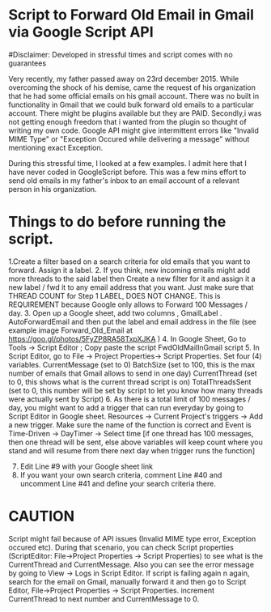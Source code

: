 # Script to Forward Old Email in Gmail via Google Script API 
#Disclaimer: 
Developed in stressful times and script comes with no guarantees

Very recently, my father passed away on 23rd december 2015. While overcoming the shock of his demise, came the request of his organization that he had some official emails on his gmail account. There was no built in functionality in Gmail that we could bulk forward old emails to a particular account. There might be plugins available but they are PAID. Secondly,i was not getting enough freedom that i wanted from the plugin so thought of writing my own code. Google API might give intermittent errors like "Invalid MIME Type" or "Exception Occured while delivering a message" without mentioning exact Exception.

During this stressful time, I looked at a few examples. I admit here that I have never coded in GoogleScript before. This was a few mins effort to send old emails in my father's inbox to an email account of a relevant person in his organization.

# Things to do before running the script.
1.Create a filter based on a search criteria for old emails that you want to forward. Assign it a label. 
2. If you think, new incoming emails might add more threads to the said label then Create a new filter for it and assign it a new label / fwd it to any email address that you want. Just make sure that THREAD COUNT for Step 1 LABEL, DOES NOT CHANGE. This is REQUIREMENT because Google only allows to Forward 100 Messages / day. 
3. Open up a Google sheet, add two columns , GmailLabel . AutoForwardEmail  and then put the label and email address in the file (see example image Forward_Old_Email at https://goo.gl/photos/5FyZP8RA58TxpXJKA ) 
4. In Google Sheet, Go to Tools -> Script Editor  ; Copy paste the script FwdOldMailInGmail script 
5. In Script Editor, go to File -> Project Properties-> Script Properties. Set four (4) variables. 
CurrentMessage (set to 0) 
BatchSize (set to 100, this is the max number of emails that Gmail allows to send in one day) 
CurrentThread (set to 0, this shows what is the current thread script is on) 
TotalThreadsSent (set to 0, this number will be set by script to let you know how many threads were actually sent by Script)
6. As there is a total limit of 100 messages / day, you might want to add a trigger that can run everyday by going to Script Editor in Google sheet. Resources -> Current Project's triggers -> Add a new trigger. Make sure the name of the function is correct and Event is Time-Driven -> DayTimer -> Select time 
 [if one thread has 100 messages, then one thread will be sent, else above variables will keep count where you stand and will resume from there next day when trigger runs the function]

7. Edit Line #9 with your Google sheet link
8. If you want your own search criteria, comment Line #40 and uncomment Line #41 and define your search criteria there.


# CAUTION
Script might fail because of API issues (Invalid MIME type error, Exception occured etc). During that scenario, you can check Script properties (ScriptEditor: File->Project Properties -> Script Properties) to see what is the CurrentThread and CurrentMessage. Also you can see the error message by going to View -> Logs in Script Editor. If script is failing again n again, search for the email on Gmail, manually forward it and then go to Script Editor, File->Project Properties -> Script Properties.  increment CurrentThread to next number and CurrentMessage to 0. 

